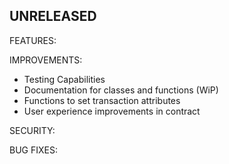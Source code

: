 ## UNRELEASED

FEATURES:

IMPROVEMENTS:

* Testing Capabilities
* Documentation for classes and functions (WiP)
* Functions to set transaction attributes
* User experience improvements in contract

SECURITY:

BUG FIXES: